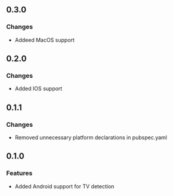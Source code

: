## 0.3.0

### Changes

- Addeed MacOS support

## 0.2.0

### Changes

- Added IOS support

## 0.1.1

### Changes

- Removed unnecessary platform declarations in pubspec.yaml

## 0.1.0

### Features

- Added Android support for TV detection
